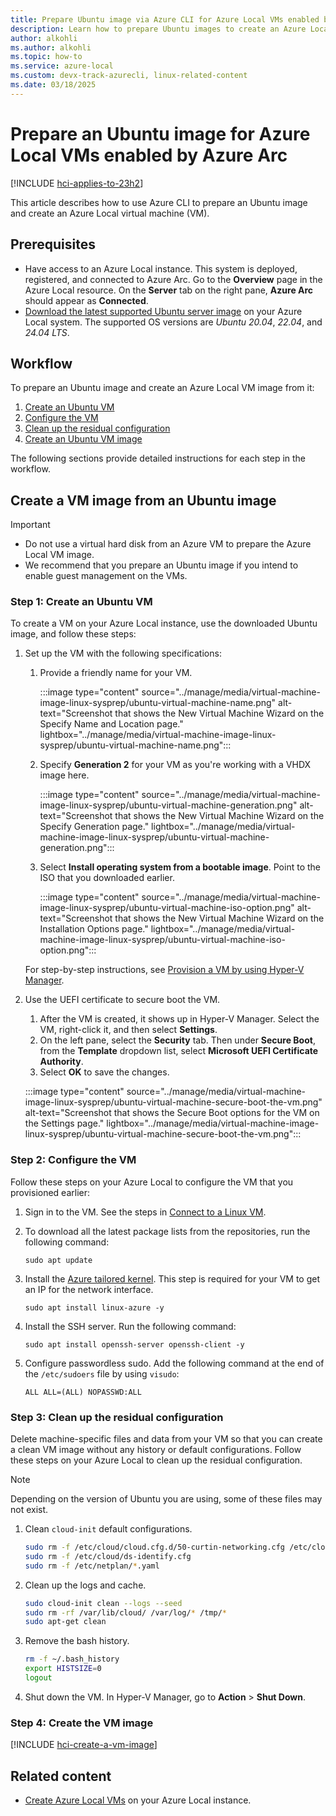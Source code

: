 ```yaml
---
title: Prepare Ubuntu image via Azure CLI for Azure Local VMs enabled by Azure Arc
description: Learn how to prepare Ubuntu images to create an Azure Local VM image by using Azure CLI.
author: alkohli
ms.author: alkohli
ms.topic: how-to
ms.service: azure-local
ms.custom: devx-track-azurecli, linux-related-content
ms.date: 03/18/2025
---
```


# Prepare an Ubuntu image for Azure Local VMs enabled by Azure Arc

[!INCLUDE [hci-applies-to-23h2](../includes/hci-applies-to-23h2.md)]

This article describes how to use Azure CLI to prepare an Ubuntu image and create an Azure Local virtual machine (VM).

## Prerequisites

- Have access to an Azure Local instance. This system is deployed, registered, and connected to Azure Arc. Go to the **Overview** page in the Azure Local resource. On the **Server** tab on the right pane, **Azure Arc** should appear as **Connected**.
- [Download the latest supported Ubuntu server image](https://ubuntu.com/download/server) on your Azure Local system. The supported OS versions are *Ubuntu 20.04*, *22.04*, and *24.04 LTS*.

## Workflow

To prepare an Ubuntu image and create an Azure Local VM image from it:

1. [Create an Ubuntu VM](#step-1-create-an-ubuntu-vm)
1. [Configure the VM](#step-2-configure-the-vm)
1. [Clean up the residual configuration](#step-3-clean-up-the-residual-configuration)
1. [Create an Ubuntu VM image](#step-4-create-the-vm-image)

The following sections provide detailed instructions for each step in the workflow.

## Create a VM image from an Ubuntu image

> [!IMPORTANT]
>
> - Do not use a virtual hard disk from an Azure VM to prepare the Azure Local VM image.
> - We recommend that you prepare an Ubuntu image if you intend to enable guest management on the VMs.

### Step 1: Create an Ubuntu VM

To create a VM on your Azure Local instance, use the downloaded Ubuntu image, and follow these steps:

1. Set up the VM with the following specifications:
    1. Provide a friendly name for your VM.

        :::image type="content" source="../manage/media/virtual-machine-image-linux-sysprep/ubuntu-virtual-machine-name.png" alt-text="Screenshot that shows the New Virtual Machine Wizard on the Specify Name and Location page." lightbox="../manage/media/virtual-machine-image-linux-sysprep/ubuntu-virtual-machine-name.png":::

    1. Specify **Generation 2** for your VM as you're working with a VHDX image here.

        :::image type="content" source="../manage/media/virtual-machine-image-linux-sysprep/ubuntu-virtual-machine-generation.png" alt-text="Screenshot that shows the New Virtual Machine Wizard on the Specify Generation page." lightbox="../manage/media/virtual-machine-image-linux-sysprep/ubuntu-virtual-machine-generation.png":::

    1. Select **Install operating system from a bootable image**. Point to the ISO that you downloaded earlier.

        :::image type="content" source="../manage/media/virtual-machine-image-linux-sysprep/ubuntu-virtual-machine-iso-option.png" alt-text="Screenshot that shows the New Virtual Machine Wizard on the Installation Options page." lightbox="../manage/media/virtual-machine-image-linux-sysprep/ubuntu-virtual-machine-iso-option.png":::

    For step-by-step instructions, see [Provision a VM by using Hyper-V Manager](/windows-server/virtualization/hyper-v/get-started/create-a-virtual-machine-in-hyper-v?tabs=hyper-v-manager#create-a-virtual-machine).

1. Use the UEFI certificate to secure boot the VM.
    1. After the VM is created, it shows up in Hyper-V Manager. Select the VM, right-click it, and then select **Settings**.
    1. On the left pane, select the **Security** tab. Then under **Secure Boot**, from the **Template** dropdown list, select **Microsoft UEFI Certificate Authority**.
    1. Select **OK** to save the changes.

     :::image type="content" source="../manage/media/virtual-machine-image-linux-sysprep/ubuntu-virtual-machine-secure-boot-the-vm.png" alt-text="Screenshot that shows the Secure Boot options for the VM on the Settings page." lightbox="../manage/media/virtual-machine-image-linux-sysprep/ubuntu-virtual-machine-secure-boot-the-vm.png":::

### Step 2: Configure the VM

Follow these steps on your Azure Local to configure the VM that you provisioned earlier:

1. Sign in to the VM. See the steps in [Connect to a Linux VM](/azure/databox-online/azure-stack-edge-gpu-deploy-virtual-machine-portal#connect-to-a-linux-vm).
1. To download all the latest package lists from the repositories, run the following command:

    ```azurecli
    sudo apt update
    ```

1. Install the [Azure tailored kernel](https://ubuntu.com/blog/microsoft-and-canonical-increase-velocity-with-azure-tailored-kernel). This step is required for your VM to get an IP for the network interface.

    ```azurecli
    sudo apt install linux-azure -y
    ```

1. Install the SSH server. Run the following command:

    ```azurecli
    sudo apt install openssh-server openssh-client -y
    ```

1. Configure passwordless sudo. Add the following command at the end of the `/etc/sudoers` file by using `visudo`:

    ```azurecli
    ALL ALL=(ALL) NOPASSWD:ALL
    ```

### Step 3: Clean up the residual configuration

Delete machine-specific files and data from your VM so that you can create a clean VM image without any history or default configurations. Follow these steps on your Azure Local to clean up the residual configuration.

> [!NOTE]
> Depending on the version of Ubuntu you are using, some of these files may not exist.

1. Clean `cloud-init` default configurations.

    ```bash
    sudo rm -f /etc/cloud/cloud.cfg.d/50-curtin-networking.cfg /etc/cloud/cloud.cfg.d/curtin-preserve-sources.cfg /etc/cloud/cloud.cfg.d/99-installer.cfg /etc/cloud/cloud.cfg.d/subiquity-disable-cloudinit-networking.cfg
    sudo rm -f /etc/cloud/ds-identify.cfg
    sudo rm -f /etc/netplan/*.yaml
    ```

1. Clean up the logs and cache.

    ```bash
    sudo cloud-init clean --logs --seed
    sudo rm -rf /var/lib/cloud/ /var/log/* /tmp/*
    sudo apt-get clean
    ```

1. Remove the bash history.

    ```bash
    rm -f ~/.bash_history 
    export HISTSIZE=0 
    logout
    ```

1. Shut down the VM. In Hyper-V Manager, go to **Action** > **Shut Down**.

### Step 4: Create the VM image

[!INCLUDE [hci-create-a-vm-image](../includes/hci-create-a-vm-image.md)]

## Related content

- [Create Azure Local VMs](./manage-virtual-machines-in-azure-portal.md) on your Azure Local instance.
